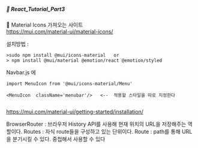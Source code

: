 ##### :cactus: React_Tutorial_Part3

:pencil: Material Icons 가져오는 사이트   
https://mui.com/material-ui/material-icons/

설치방법 :   
```  
>sudo npm install @mui/icons-material   or 
> npm install @mui/material @emotion/react @emotion/styled
```

Navbar.js 에  
```   
import MenuIcon from '@mui/icons-material/Menu'    

<MenuIcon  className='menubar'/>   <--  적용할 스타일을 따로 지정한다


```   
https://mui.com/material-ui/getting-started/installation/

BrowserRouter : 브라우저 History API를 사용해 현재 위치의 URL을 저장해주는 역할이다.
Routes : 자식 route들을 구성하고 있는 단위이다.
Route : path를 통해 URL을 분기시킬 수 있다. 중첩해서 사용할 수 있다
